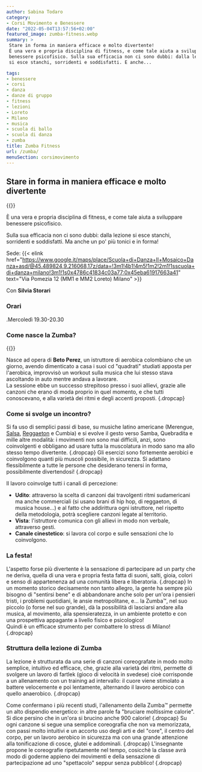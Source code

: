 ```yaml
---
author: Sabina Todaro
category:
- Corsi Movimento e Benessere
date: "2022-05-04T13:57:56+02:00"
featured_image: zumba-fitness.webp
summary: >
 Stare in forma in maniera efficace e molto divertente!
 È una vera e propria disciplina di fitness, e come tale aiuta a sviluppare
 benessere psicofisico. Sulla sua efficacia non ci sono dubbi: dalla lezione
 si esce stanchi, sorridenti e soddisfatti. E anche...

tags:
- benessere
- corsi
- danza
- danze di gruppo
- fitness
- lezioni
- Loreto
- Milano
- musica
- scuola di ballo
- scuola di danza
- zumba
title: Zumba Fitness
url: /zumba/
menuSection: corsimovimento
---
```

## Stare in forma in maniera efficace e molto divertente

<div class="mw6 fr-ns pv2-ns">
{{<figureh src="zumba.webp"
alt="La Zumba migliora visibilmente il nostro corpo mentre ci divertiamo"
caption="La Zumba migliora visibilmente il nostro corpo mentre ci divertiamo" >}}
</div>

È una vera e propria disciplina di fitness, e come tale aiuta a sviluppare benessere psicofisico.

Sulla sua efficacia non ci sono dubbi: dalla lezione si esce stanchi, sorridenti e soddisfatti. Ma anche un po' più tonici e in forma!

Sede: {{< elink href="https://www.google.it/maps/place/Scuola+di+Danza+Il+Mosaico+Danza+asd/@45.489824,9.216068,17z/data=!3m1!4b1!4m5!1m2!2m1!1sscuola+di+danza+milano!3m1!1s0x4786c41834c03a77:0x45eba61917663a41"  text="Via Pomezia 12 (MM1 e MM2 Loreto) Milano" >}}

Con **Silvia Storari**

### Orari

<span class="near-black">.</span>Mercoledì 19.30-20.30

### Come nasce la Zumba?

<div class="mw6 fr-ns pl4-ns">
{{<figureh src="immagine-zumba-fitness.webp"
alt="Energia della zumba fitness"
caption="L'energia della zumba fitness" >}}
</div>

Nasce ad opera di **Beto Perez**, un istruttore di aerobica colombiano che un giorno, avendo dimenticato a casa i suoi cd "quadrati" studiati apposta per l'aerobica, improvvisò  un workout sulla musica che lui stesso stava ascoltando in auto mentre andava a lavorare.\
La sessione ebbe un successo strepitoso presso i suoi allievi, grazie alle canzoni che erano di moda proprio in quel momento, e che tutti conoscevano, e alla varietà dei ritmi e degli accenti proposti.
{.dropcap}

### Come si svolge un incontro?

Si fa uso di semplici passi di base, su musiche latino americane (Merengue, <a href="corsi-di-salsa/" target="_blank" rel="noopener noreferrer">Salsa</a>, <a href="corsi-di-reggaeton/" target="_blank" rel="noopener noreferrer">Reggaeton</a> e Cumbia) e  si evolve il gesto verso Samba, Quebradita e mille altre modalità: i movimenti non sono mai difficili, anzi, sono coinvolgenti e obbligano ad usare tutta la muscolatura in modo sano ma allo stesso tempo divertente.
{.dropcap}
Gli esercizi sono fortemente aerobici e coinvolgono quanti più muscoli possibile, in sicurezza. Si adattano flessibilmente a tutte le persone che desiderano tenersi in forma, possibilmente divertendosi!
{.dropcap}

Il lavoro coinvolge tutti i canali di percezione:
* <span class="light-green">**Udito**</span>: attraverso la scelta di canzoni dai travolgenti ritmi sudamericani ma anche commerciali (si usano brani di hip hop, di reggaeton, di musica house...) e al fatto che addirittura ogni istruttore, nel rispetto della metodologia, potrà scegliere canzoni legate al territorio.
* <span class="light-green">**Vista**</span>: l'istruttore comunica con gli allievi in modo non verbale, attraverso gesti.
* <span class="light-green">**Canale cinestetico**</span>: si lavora col corpo e sulle sensazioni che lo coinvolgono.

### La festa!

L'aspetto forse più divertente è la sensazione di partecipare ad un party che ne deriva, quella di una vera e propria festa fatta di suoni, salti, gioia, colori e senso di appartenenza ad una comunità libera e liberatoria.
{.dropcap}
In un momento storico decisamente non tanto allegro, la gente ha sempre più bisogno di "sentirsi bene" e di abbandonare anche solo per un'ora i pensieri tristi, i problemi quotidiani, le ansie metropolitane, e... la Zumba™, nel suo piccolo (o forse nel suo grande), dà la possibilità di lasciarsi andare alla musica, al movimento, alla spensieratezza, in un ambiente protetto e con una prospettiva appagante a livello fisico e psicologico!\
Quindi è un efficace strumento per combattere lo stress di Milano!
{.dropcap}

### Struttura della lezione di Zumba

La lezione è strutturata da una serie di canzoni coreografate in modo molto semplice, intuitivo ed efficace, che, grazie alla varietà dei ritmi, permette di svolgere un lavoro di fartlek (gioco di velocità in svedese) cioè corrisponde a un allenamento con un training ad intervallo: il cuore viene stimolato a battere velocemente e poi lentamente, alternando il lavoro aerobico con quello anaerobico.
{.dropcap}

Come confermano i più recenti studi, l'allenamento della Zumba™ permette un alto dispendio energetico: in altre parole fa "bruciare moltissime calorie". Si dice persino che in un'ora si brucino anche 900 calorie!
{.dropcap}
Su ogni canzone si segue una semplice coreografia che non va memorizzata, con passi molto intuitivi e un accorto uso degli arti e del "core", il centro del corpo, per un lavoro aerobico in sicurezza ma con una grande attenzione alla tonificazione di cosce, glutei e addominali.
{.dropcap}
L'insegnante propone le coreografie ripetutamente nel tempo, cosicchè la classe avrà modo di goderne appieno dei movimenti e della sensazione di partecipazione ad uno "spettacolo" seppur senza pubblico!
{.dropcap}

